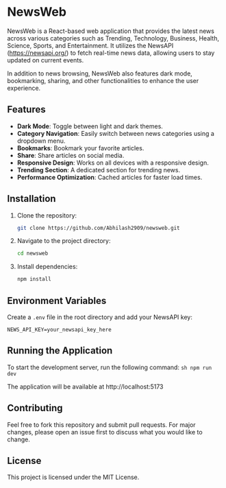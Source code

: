 # NewsWeb

NewsWeb is a React-based web application that provides the latest news across various categories such as Trending, Technology, Business, Health, Science, Sports, and Entertainment. It utilizes the NewsAPI (https://newsapi.org/) to fetch real-time news data, allowing users to stay updated on current events.

In addition to news browsing, NewsWeb also features dark mode, bookmarking, sharing, and other functionalities to enhance the user experience.

## Features

- **Dark Mode**: Toggle between light and dark themes.
- **Category Navigation**: Easily switch between news categories using a dropdown menu.
- **Bookmarks**: Bookmark your favorite articles.
- **Share**: Share articles on social media.
- **Responsive Design**: Works on all devices with a responsive design.
- **Trending Section**: A dedicated section for trending news.
- **Performance Optimization**: Cached articles for faster load times.

## Installation

1. Clone the repository:
    ```sh
    git clone https://github.com/Abhilash2909/newsweb.git
    ```
2. Navigate to the project directory:
    ```sh
    cd newsweb
    ```
3. Install dependencies:
    ```sh
    npm install
    ```

## Environment Variables

Create a `.env` file in the root directory and add your NewsAPI key:

```plaintext
NEWS_API_KEY=your_newsapi_key_here
```

## Running the Application

To start the development server, run the following command:
    ```sh
    npm run dev
    ```
    
The application will be available at 
http://localhost:5173

## Contributing
Feel free to fork this repository and submit pull requests. For major changes, please open an issue first to discuss what you would like to change.

## License
This project is licensed under the MIT License.
